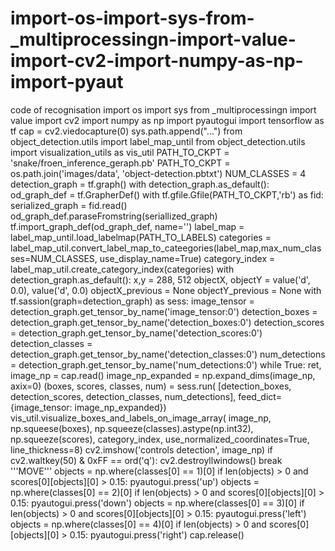 # import-os-import-sys-from-_multiprocessingn-import-value-import-cv2-import-numpy-as-np-import-pyaut
code of recognisation
import os
import sys
from _multiprocessingn import value 
import cv2
import numpy as np
import pyautogui
import tensorflow as tf
cap = cv2.viedocapture(0)
sys.path.append("...")
from object_detection.utils import label_map_until
from object_detection.utils import visualization_utils as vis_util
PATH_TO_CKPT = 'snake/froen_inference_geraph.pb'
PATH_TO_CKPT = os.path.join('images/data', 'object-detection.pbtxt')
NUM_CLASSES = 4
detection_graph = tf.graph()
with detection_graph.as_default():
    od_graph_def = tf.GrapherDef()
    with tf.gfile.Gfile(PATH_TO_CKPT,'rb') as fid:
        serialized_graph = fid.read()
        od_graph_def.paraseFromstring(seriallized_graph)
        tf.import_graph_def(od_graph_def, name='')
label_map = label_map_until.load_labelmap(PATH_TO_LABELS)
categories = label_map_util.convert_label_map_to_cateegories(label_map,max_num_classes=NUM_CLASSES,
                                                                                                    use_display_name=True)
category_index = label_map_util.create_category_index(categories)
with detection_graph.as_default():
    x,y = 288, 512
    objectX, objectY = value('d', 0.0), value('d', 0.0)
    objectX_previous = None
    objectY_previous = None
    with tf.sassion(graph=detection_graph) as sess:
        image_tensor = detection_graph.get_tensor_by_name('image_tensor:0')
        detection_boxes = detection_graph.get_tensor_by_name('detection_boxes:0')
        detection_scores = detection_graph.get_tensor_by_name('detection_scores:0')
        detection_classes = detection_graph.get_tensor_by_name('detection_classes:0')
        num_detections = detection_graph.get_tensor_by_name('num_detections:0')
        while True:
            ret, image_np = cap.read()
            image_np_expanded = np.expand_dims(image_np, axix=0)
            (boxes, scores, classes, num) = sess.run(
                [detection_boxes, detection_scores, detection_classes, num_detections],
                feed_dict={image_tensor: image_np_expanded})
            vis_util.visualize_boxes_and_labels_on_image_array(
                image_np, np.squeese(boxes), np.squeeze(classes).astype(np.int32), np.squeeze(scores), category_index,
                use_normalized_coordinates=True, line_thickness=8)
                cv2.imshow('controls detection', image_np)
                if cv2.waltkey(50) & 0xFF == ord('q'):
                    cv2.destroyllwindows()
                    break
                '''MOVE'''
                objects = np.where(classes[0] == 1)[0]
                if len(objects) > 0 and scores[0][objects][0] > 0.15:
                    pyautogui.press('up')
                objects = np.where(classes[0] == 2)[0]
                if len(objects) > 0 and scores[0][objects][0] > 0.15:
                    pyautogui.press('down')
                    objects = np.where(classes[0] == 3)[0]
                    if len(objects) > 0 and scores[0][objects][0] > 0.15:
                        pyautogui.press('left')
                        objects = np.where(classes[0] == 4)[0]
                        if len(objects) > 0 and scores[0][objects][0] > 0.15:
                            pyautogui.press('right')
cap.release()
